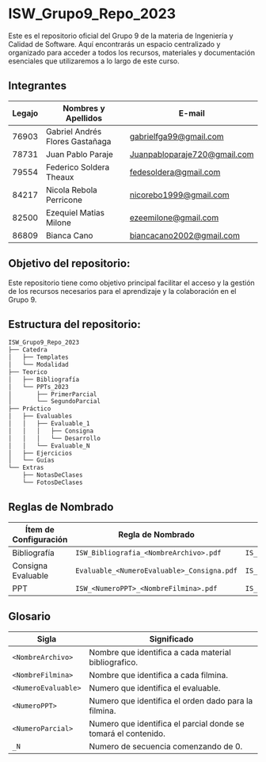 # ISW_Grupo9_Repo_2023
Este es el repositorio oficial del Grupo 9 de la materia de Ingeniería y Calidad de Software. Aquí encontrarás un espacio centralizado y organizado para acceder a todos los recursos, materiales y documentación esenciales que utilizaremos a lo largo de este curso.

## Integrantes
| Legajo | Nombres y Apellidos | E-mail |
|-|-|-|
| 76903 | Gabriel Andrés Flores Gastañaga | gabrielfga99@gmail.com|
| 78731 | Juan Pablo Paraje | Juanpabloparaje720@gmail.com |
| 79554 | Federico Soldera Theaux | fedesoldera@gmail.com |
| 84217 | Nicola Rebola Perricone | nicorebo1999@gmail.com |
| 82500 | Ezequiel Matias Milone | ezeemilone@gmail.com |
| 86809 | Bianca Cano | biancacano2002@gmail.com |

## Objetivo del repositorio:

Este repositorio tiene como objetivo principal facilitar el acceso y la gestión de los recursos necesarios para el aprendizaje y la colaboración en el Grupo 9.

## Estructura del repositorio:


```bash
ISW_Grupo9_Repo_2023
├── Catedra
│   ├── Templates
│   └── Modalidad
├── Teorico
│   ├── Bibliografía
│   └── PPTs_2023
│       ├── PrimerParcial
│       └── SegundoParcial
├── Práctico
│   ├── Evaluables
│   │   ├── Evaluable_1
│   │   │   ├── Consigna
│   │   │   └── Desarrollo
│   │   └── Evaluable_N
│   ├── Ejercicios
│   └── Guías
└── Extras
    ├── NotasDeClases
    └── FotosDeClases
```

## Reglas de Nombrado
| Ítem de Configuración | Regla de Nombrado | Ubicación Física | Tipo de Ítem |
|-----------------------|-------------------|------------------|--------------|
| Bibliografía          | `ISW_Bibliografia_<NombreArchivo>.pdf` | `IS_Grupo9_Repo_2023\Teorico\Bibliografia` | Proyecto |
| Consigna Evaluable | `Evaluable_<NumeroEvaluable>_Consigna.pdf` | `IS_Grupo9_Repo_2023\Practico\Evaluables\Evaluable_N\Consigna` | Evaluable |
| PPT | `ISW_<NumeroPPT>_<NombreFilmina>.pdf` | `IS_Grupo9_Repo_2023\Teorico\PPTs_2023\<NumeroParcial>` | Proyecto |

## Glosario
| Sigla | Significado |
|-|-|
| `<NombreArchivo>` | Nombre que identifica a cada material bibliografico. |
| `<NombreFilmina>` | Nombre que identifica a cada filmina. |
| `<NumeroEvaluable>` | Numero que identifica el evaluable. |
| `<NumeroPPT>` | Numero que identifica el orden dado para la filmina. |
| `<NumeroParcial>` | Numero que identifica el parcial donde se tomará el contenido. |
| `_N` | Numero de secuencia comenzando de 0. |
